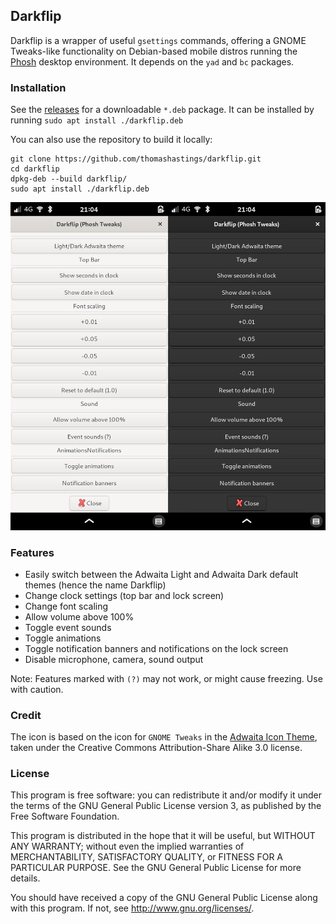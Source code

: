 ## Darkflip
Darkflip is a wrapper of useful `gsettings` commands, offering a GNOME Tweaks-like functionality on Debian-based mobile distros running the [Phosh](https://en.wikipedia.org/wiki/Phosh) desktop environment. It depends on the `yad` and `bc` packages.

### Installation
See the [releases](https://github.com/thomashastings/darkflip/releases) for a downloadable `*.deb` package.
It can be installed by running `sudo apt install ./darkflip.deb`

You can also use the repository to build it locally:
```
git clone https://github.com/thomashastings/darkflip.git
cd darkflip
dpkg-deb --build darkflip/
sudo apt install ./darkflip.deb
```

![Screenshot](https://raw.githubusercontent.com/thomashastings/darkflip/c00ee562f9653f7969c566a8eedb8be0dd515c9d/screenshots/darkflip_screenshot.png)

### Features
- Easily switch between the Adwaita Light and Adwaita Dark default themes (hence the name Darkflip)
- Change clock settings (top bar and lock screen)
- Change font scaling
- Allow volume above 100%
- Toggle event sounds
- Toggle animations
- Toggle notification banners and notifications on the lock screen
- Disable microphone, camera, sound output

Note: Features marked with `(?)` may not work, or might cause freezing. Use with caution.

### Credit
The icon is based on the icon for `GNOME Tweaks` in the [Adwaita Icon Theme](https://github.com/GNOME/adwaita-icon-theme]), taken under the Creative Commons Attribution-Share Alike 3.0 license.

### License
This program is free software: you can redistribute it and/or modify it under the terms of the GNU General Public License version 3, as published by the Free Software Foundation.

This program is distributed in the hope that it will be useful, but WITHOUT ANY WARRANTY; without even the implied warranties of MERCHANTABILITY, SATISFACTORY QUALITY, or FITNESS FOR A PARTICULAR PURPOSE. See the GNU General Public License for more details.

You should have received a copy of the GNU General Public License along with this program. If not, see http://www.gnu.org/licenses/.
